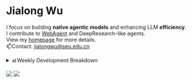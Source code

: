#  Jialong Wu

I focus on building **native agentic models** and enhancing LLM **efficiency**.<br>
I contribute to [WebAgent](https://github.com/Alibaba-NLP/WebAgent) and DeepResearch-like agents.<br>
View my [homepage](https://callanwu.github.io/) for more details. <br>
📫Contact: jialongwu@seu.edu.cn

<details><summary>📊Weekly Development Breakdown</summary>

<!--START_SECTION:waka-->

```txt
From: 16 July 2025 - To: 23 July 2025

Total Time: 11 hrs 9 mins

Python       6 hrs 5 mins    █████████████▓░░░░░░░░░░░   54.64 %
JSON         3 hrs 51 mins   ████████▓░░░░░░░░░░░░░░░░   34.62 %
Markdown     53 mins         ██░░░░░░░░░░░░░░░░░░░░░░░   08.01 %
Bash         17 mins         ▓░░░░░░░░░░░░░░░░░░░░░░░░   02.56 %
Text         0 secs          ░░░░░░░░░░░░░░░░░░░░░░░░░   00.09 %
```

<!--END_SECTION:waka-->

[![wakatime](https://wakatime.com/badge/user/c6720b29-9431-4a60-bc9d-e1fb2b6bd65f.svg)](https://wakatime.com/@c6720b29-9431-4a60-bc9d-e1fb2b6bd65f)
</details>

[![](https://img.shields.io/badge/Google%20Scholar-4385FE.svg?&color=d6d6d6&style=flat-square&logo=google-scholar)](https://scholar.google.com/citations?user=6eg2m4YAAAAJ)
![](https://komarev.com/ghpvc/?username=callanwu)
